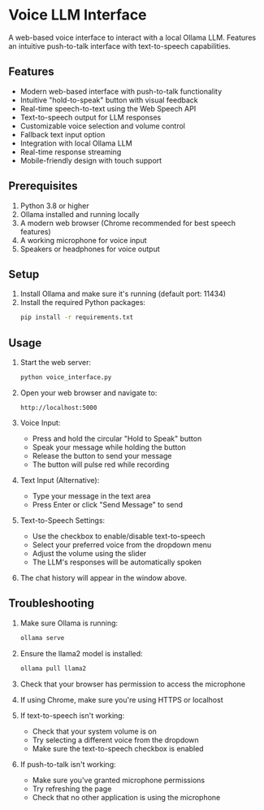 # Voice LLM Interface

A web-based voice interface to interact with a local Ollama LLM. Features an intuitive push-to-talk interface with text-to-speech capabilities.

## Features

- Modern web-based interface with push-to-talk functionality
- Intuitive "hold-to-speak" button with visual feedback
- Real-time speech-to-text using the Web Speech API
- Text-to-speech output for LLM responses
- Customizable voice selection and volume control
- Fallback text input option
- Integration with local Ollama LLM
- Real-time response streaming
- Mobile-friendly design with touch support

## Prerequisites

1. Python 3.8 or higher
2. Ollama installed and running locally
3. A modern web browser (Chrome recommended for best speech features)
4. A working microphone for voice input
5. Speakers or headphones for voice output

## Setup

1. Install Ollama and make sure it's running (default port: 11434)
2. Install the required Python packages:
   ```bash
   pip install -r requirements.txt
   ```

## Usage

1. Start the web server:
   ```bash
   python voice_interface.py
   ```

2. Open your web browser and navigate to:
   ```
   http://localhost:5000
   ```

3. Voice Input:
   - Press and hold the circular "Hold to Speak" button
   - Speak your message while holding the button
   - Release the button to send your message
   - The button will pulse red while recording

4. Text Input (Alternative):
   - Type your message in the text area
   - Press Enter or click "Send Message" to send

5. Text-to-Speech Settings:
   - Use the checkbox to enable/disable text-to-speech
   - Select your preferred voice from the dropdown menu
   - Adjust the volume using the slider
   - The LLM's responses will be automatically spoken

6. The chat history will appear in the window above.

## Troubleshooting

1. Make sure Ollama is running:
   ```bash
   ollama serve
   ```

2. Ensure the llama2 model is installed:
   ```bash
   ollama pull llama2
   ```

3. Check that your browser has permission to access the microphone
4. If using Chrome, make sure you're using HTTPS or localhost
5. If text-to-speech isn't working:
   - Check that your system volume is on
   - Try selecting a different voice from the dropdown
   - Make sure the text-to-speech checkbox is enabled

6. If push-to-talk isn't working:
   - Make sure you've granted microphone permissions
   - Try refreshing the page
   - Check that no other application is using the microphone
